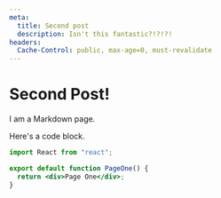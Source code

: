 ```yaml
---
meta:
  title: Second post
  description: Isn't this fantastic?!?!?!
headers:
  Cache-Control: public, max-age=0, must-revalidate
---
```


# Second Post!

I am a Markdown page.

Here's a code block.

```jsx
import React from "react";

export default function PageOne() {
  return <div>Page One</div>;
}
```
